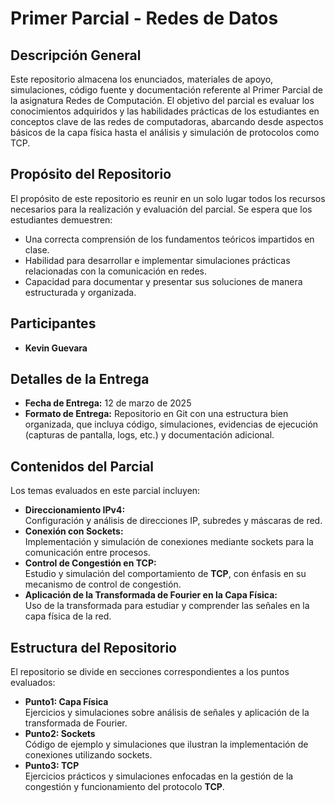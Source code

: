 # Primer Parcial - Redes de Datos

## Descripción General
Este repositorio almacena los enunciados, materiales de apoyo, simulaciones, código fuente y documentación referente al Primer Parcial de la asignatura Redes de Computación. El objetivo del parcial es evaluar los conocimientos adquiridos y las habilidades prácticas de los estudiantes en conceptos clave de las redes de computadoras, abarcando desde aspectos básicos de la capa física hasta el análisis y simulación de protocolos como TCP.

## Propósito del Repositorio
El propósito de este repositorio es reunir en un solo lugar todos los recursos necesarios para la realización y evaluación del parcial. Se espera que los estudiantes demuestren:  
- Una correcta comprensión de los fundamentos teóricos impartidos en clase.  
- Habilidad para desarrollar e implementar simulaciones prácticas relacionadas con la comunicación en redes.  
- Capacidad para documentar y presentar sus soluciones de manera estructurada y organizada.  

## Participantes
- **Kevin Guevara**

## Detalles de la Entrega
- **Fecha de Entrega:** 12 de marzo de 2025  
- **Formato de Entrega:** Repositorio en Git con una estructura bien organizada, que incluya código, simulaciones, evidencias de ejecución (capturas de pantalla, logs, etc.) y documentación adicional.

## Contenidos del Parcial
Los temas evaluados en este parcial incluyen:
- **Direccionamiento IPv4:**  
  Configuración y análisis de direcciones IP, subredes y máscaras de red.
- **Conexión con Sockets:**  
  Implementación y simulación de conexiones mediante sockets para la comunicación entre procesos.
- **Control de Congestión en TCP:**  
  Estudio y simulación del comportamiento de **TCP**, con énfasis en su mecanismo de control de congestión.
- **Aplicación de la Transformada de Fourier en la Capa Física:**  
  Uso de la transformada para estudiar y comprender las señales en la capa física de la red.

## Estructura del Repositorio
El repositorio se divide en secciones correspondientes a los puntos evaluados:
- **Punto1: Capa Física**  
  Ejercicios y simulaciones sobre análisis de señales y aplicación de la transformada de Fourier.
- **Punto2: Sockets**  
  Código de ejemplo y simulaciones que ilustran la implementación de conexiones utilizando sockets.
- **Punto3: TCP**  
  Ejercicios prácticos y simulaciones enfocadas en la gestión de la congestión y funcionamiento del protocolo **TCP**.


